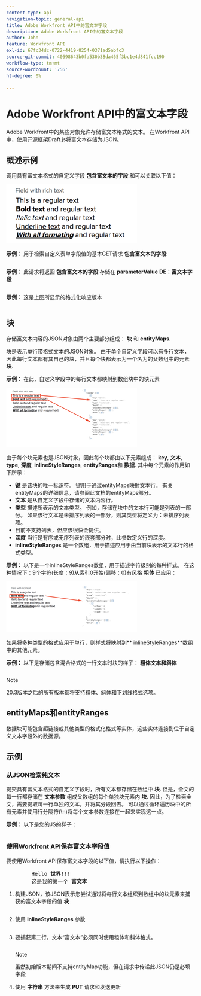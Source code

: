 ```yaml
---
content-type: api
navigation-topic: general-api
title: Adobe Workfront API中的富文本字段
description: Adobe Workfront API中的富文本字段
author: John
feature: Workfront API
exl-id: 67fc34dc-0722-4419-8254-0371ad5abfc3
source-git-commit: 40698643b0fa530b38da465f3bc1e4d841fcc190
workflow-type: tm+mt
source-wordcount: '756'
ht-degree: 0%

---
```



# Adobe Workfront API中的富文本字段

Adobe Workfront中的某些对象允许存储富文本格式的文本。 在Workfront API中，使用开源框架Draft.js将富文本存储为JSON。

## 概述示例

调用具有富文本格式的自定义字段 **包含富文本的字段** 和可以关联以下值：

![](assets/rich-text-example-350x158.png)

**示例：** 用于检索自定义表单字段值的基本GET请求 **包含富文本的字段**:

<!-- [Copy](javascript:void(0);) -->
<pre><OBJ Code><OBJ ID><OBJ Code><OBJ ID></pre>

**示例：** 此请求将返回 **包含富文本的字段** 存储在 **parameterValue** **DE：富文本字段**

<!-- [Copy](javascript:void(0);) -->
<pre></pre>

**示例：** 这是上图所显示的格式化响应版本

<!-- [Copy](javascript:void(0);) -->
<pre></pre>

## 块

存储富文本内容的JSON对象由两个主要部分组成： **块** 和 **entityMaps**.

块是表示单行带格式文本的JSON对象。 由于单个自定义字段可以有多行文本，因此每行文本都有其自己的块，并且每个块都表示为一个名为的父数组中的元素 **块**.

**示例：** 在此，自定义字段中的每行文本都映射到数组块中的块元素

![](assets/copy-of-rich-text-mapping-350x159.png)

由于每个块元素也是JSON对象，因此每个块都由以下元素组成： **key**, **文本**, **type**, **深度**, **inlineStyleRanges**, **entityRanges**&#x200B;和 **数据**. 其中每个元素的作用如下所示：

* **键** 是该块的唯一标识符。 键用于通过entityMaps映射文本行。 有关entityMaps的详细信息，请参阅此文档的entityMaps部分。
* **文本** 是从自定义字段中存储的文本内容行。
* **类型** 描述所表示的文本类型。 例如，存储在块中的文本行可能是列表的一部分。 如果该行文本是未排序列表的一部分，则其类型将定义为：未排序列表项。
* 目前不支持列表，但应该很快会提供。
* **深度** 当行是有序或无序列表的嵌套部分时，此参数定义行的深度。
* **inlineStyleRanges** 是一个数组，用于描述应用于由当前块表示的文本行的格式类型。

**示例：** 以下是一个inlineStyleRanges数组，用于描述字符级别的每种样式。 在这种情况下：9个字符(长度：9)从索引0开始(偏移：0)有风格 **粗体** 已应用：

![](assets/copy-of-rich-text-mapping-2-350x136.png)

如果将多种类型的格式应用于单行，则样式将映射到** inlineStyleRanges**数组中的其他元素。

**示例：** 以下是存储包含混合格式的一行文本时块的样子： **粗体文本和斜体**

<!-- [Copy](javascript:void(0);) -->
<pre></pre>

>[!NOTE]
>
>20.3版本之后的所有版本都将支持粗体、斜体和下划线格式选项。

## entityMaps和entityRanges

数据块可能包含超链接或其他类型的格式化格式等实体，这些实体连接到位于自定义文本字段外的数据源。

## 示例

### 从JSON检索纯文本

提交具有富文本格式的自定义字段时，所有文本都存储在数组中 **块**. 但是，全文的每一行都存储在 **文本参数** 组成父数组的每个单独块元素内 **块**. 因此，为了检索全文，需要提取每一行单独的文本，并将其分段回去。 可以通过循环遍历块中的所有元素并使用行分隔符(\n)将每个文本参数连接在一起来实现这一点。

**示例：** 以下是您的JS的样子：

<!-- [Copy](javascript:void(0);) -->
<pre></pre>

### 使用Workfront API保存富文本字段值

要使用Workfront API保存富文本字段的以下值，请执行以下操作：
<pre>
		Hello <strong>世界</strong>!!!
		这是我的第一个 <strong>富文本</strong></pre>

1. 构建JSON，该JSON表示您尝试通过将每行文本组织到数组中的块元素来捕获的富文本字段的值 **块**

   <!-- [Copy](javascript:void(0);) -->
   <pre></pre>

1. 使用 **inlineStyleRanges** 参数

   <!-- [Copy](javascript:void(0);) -->
   <pre></pre>

1. 要捕获第二行，文本“富文本”必须同时使用粗体和斜体格式。

   <!-- [Copy](javascript:void(0);) -->
   <pre></pre>

   >[!NOTE]
   >
   >虽然初始版本期间不支持entityMap功能，但在请求中传递此JSON仍是必填字段

1. 使用 **字符串** 方法来生成 **PUT** 请求和发送更新

   <!-- [Copy](javascript:void(0);) -->
   <pre><OBJ Code><OBJ ID></pre>
